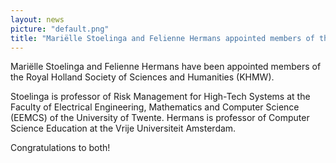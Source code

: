 ```yaml
---
layout: news
picture: "default.png"
title: "Mariëlle Stoelinga and Felienne Hermans appointed members of the KHMW"
---
```


Mariëlle Stoelinga and Felienne Hermans have been appointed members of the Royal Holland Society of Sciences and Humanities (KHMW). 

Stoelinga is professor of Risk Management for High-Tech Systems at the Faculty of Electrical Engineering, Mathematics and Computer Science (EEMCS) of the University of Twente. Hermans is professor of Computer Science Education at the Vrije Universiteit Amsterdam. 

Congratulations to both!
